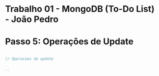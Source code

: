# Trabalho 01 - MongoDB (To-Do List) - João Pedro
# Passo 5: Operações de Update

```javascript

// Operacoes de update


``
